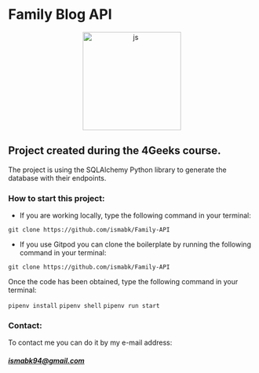 # Family Blog API
<p align="center">
  <img
		width="200"
		alt="js"
		src="https://upload.wikimedia.org/wikipedia/commons/thumb/c/c3/Python-logo-notext.svg/800px-Python-logo-notext.svg.png">
<p>
	
## Project created during the 4Geeks course.

The project is using the SQLAlchemy Python library to generate the database with their endpoints.

### How to start this project:
- If you are working locally, type the following command in your terminal:

`git clone https://github.com/ismabk/Family-API`

- If you use Gitpod you can clone the boilerplate by running the following command in your terminal:

`git clone https://github.com/ismabk/Family-API`

Once the code has been obtained, type the following command in your terminal:

`pipenv install`
`pipenv shell`
`pipenv run start`

### Contact:
To contact me you can do it by my e-mail address:
##### ismabk94@gmail.com
